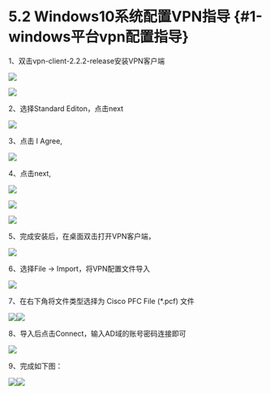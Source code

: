 # 5.2 Windows10系统配置VPN指导 {#1-windows平台vpn配置指导}



1、双击vpn-client-2.2.2-release安装VPN客户端

![](file:///C:/Users/HULI/AppData/Local/Temp/msohtmlclip1/01/clip_image002.jpg)



![](file:///C:/Users/HULI/AppData/Local/Temp/msohtmlclip1/01/clip_image004.jpg)



2、选择Standard Editon，点击next

![](file:///C:/Users/HULI/AppData/Local/Temp/msohtmlclip1/01/clip_image006.jpg)

3、点击 I Agree,

![](file:///C:/Users/HULI/AppData/Local/Temp/msohtmlclip1/01/clip_image008.jpg)



4、点击next,

![](file:///C:/Users/HULI/AppData/Local/Temp/msohtmlclip1/01/clip_image010.jpg)

![](file:///C:/Users/HULI/AppData/Local/Temp/msohtmlclip1/01/clip_image012.jpg)



![](file:///C:/Users/HULI/AppData/Local/Temp/msohtmlclip1/01/clip_image014.jpg)



5、完成安装后，在桌面双击打开VPN客户端，

![](file:///C:/Users/HULI/AppData/Local/Temp/msohtmlclip1/01/clip_image015.png)



6、选择File → Import，将VPN配置文件导入

![](file:///C:/Users/HULI/AppData/Local/Temp/msohtmlclip1/01/clip_image017.jpg)



7、在右下角将文件类型选择为 Cisco PFC File \(\*.pcf\) 文件

![](file:///C:/Users/HULI/AppData/Local/Temp/msohtmlclip1/01/clip_image019.jpg)![](file:///C:/Users/HULI/AppData/Local/Temp/msohtmlclip1/01/clip_image021.jpg)





8、导入后点击Connect，输入AD域的账号密码连接即可

![](file:///C:/Users/HULI/AppData/Local/Temp/msohtmlclip1/01/clip_image022.png)



9、完成如下图：

![](file:///C:/Users/HULI/AppData/Local/Temp/msohtmlclip1/01/clip_image024.jpg)![](file:///C:/Users/HULI/AppData/Local/Temp/msohtmlclip1/01/clip_image026.jpg)



